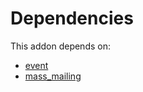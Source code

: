 # Dependencies

This addon depends on:

- [event](https://github.com/bringout/oca-ocb-core/tree/11a704b400b8bf0763643e267bf123858a85c9e6/odoo-bringout-oca-ocb-event)
- [mass_mailing](https://github.com/bringout/oca-ocb-mail/tree/cffb62e0bf029e6c8c3a67645e546468462f261d/odoo-bringout-oca-ocb-mass_mailing)
